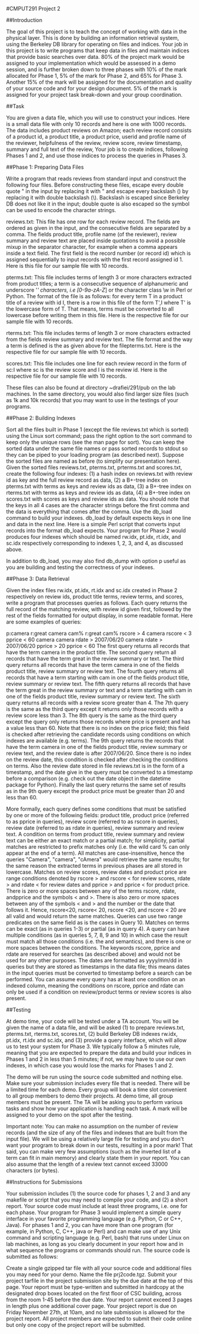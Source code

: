 #CMPUT291 Project 2

##Introduction

The goal of this project is to teach the concept of working with data in the physical layer. This is done by building an information retrieval system, using the Berkeley DB library for operating on files and indices. Your job in this project is to write programs that keep data in files and maintain indices that provide basic searches over data. 80% of the project mark would be assigned to your implementation which would be assessed in a demo session, and is further broken down to three phases with 10% of the mark allocated for Phase 1, 5% of the mark for Phase 2, and 65% for Phase 3. Another 15% of the mark will be assigned for the documentation and quality of your source code and for your design document. 5% of the mark is assigned for your project task break-down and your group coordination.

##Task

You are given a data file, which you will use to construct your indices. Here is a small data file with only 10 records and here is one with 1000 records. The data includes product reviews on Amazon; each review record consists of a product id, a product title, a product price, userid and profile name of the reviewer, helpfulness of the review, review score, review timestamp, summary and full text of the review, Your job is to create indices, following Phases 1 and 2, and use those indices to process the queries in Phases 3.

##Phase 1: Preparing Data Files

Write a program that reads reviews from standard input and construct the following four files. Before constructing these files, escape every double quote " in the input by replacing it with &quot; and escape every backslash (\) by replacing it with double backslash (\\). Backslash is escaped since Berkeley DB does not like it in the input; double quote is also escaped so the symbol can be used to encode the character strings.

reviews.txt: This file has one row for each review record. The fields are ordered as given in the input, and the consecutive fields are separated by a comma. The fields product title, profile name (of the reviewer), review summary and review text are placed inside quotations to avoid a possible mixup in the separator character, for example when a comma appears inside a text field. The first field is the record number (or record id) which is assigned sequentially to input records with the first record assigned id 1. Here is this file for our sample file with 10 records.

pterms.txt: This file includes terms of length 3 or more characters extracted from product titles; a term is a consecutive sequence of alphanumeric and underscore '_' characters, i.e [0-9a-zA-Z_] or the character class \w in Perl or Python. The format of the file is as follows: for every term T in a product title of a review with id I, there is a row in this file of the form T',I where T' is the lowercase form of T. That means, terms must be converted to all lowercase before writing them in this file. Here is the respective file for our sample file with 10 records.

rterms.txt: This file includes terms of length 3 or more characters extracted from the fields review summary and review text. The file format and the way a term is defined is the as given above for the filepterms.txt. Here is the respective file for our sample file with 10 records.

scores.txt: This file includes one line for each review record in the form of sc:I where sc is the review score and I is the review id. Here is the respective file for our sample file with 10 records.

These files can also be found at directory ~drafiei/291/pub on the lab machines. In the same directory, you would also find larger size files (such as 1k and 10k records) that you may want to use in the testings of your programs.

##Phase 2: Building Indexes

Sort all the files built in Phase 1 (except the file reviews.txt which is sorted) using the Linux sort command; pass the right option to the sort command to keep only the unique rows (see the man page for sort). You can keep the sorted data under the same file names or pass sorted records to stdout so they can be piped to your loading program (as described next). Suppose the sorted files are named as before (to simplify our presentation here). Given the sorted files reviews.txt, pterms.txt, prterms.txt and scores.txt, create the following four indexes: (1) a hash index on reviews.txt with review id as key and the full review record as data, (2) a B+-tree index on pterms.txt with terms as keys and review ids as data, (3) a B+-tree index on rterms.txt with terms as keys and review ids as data, (4) a B+-tree index on scores.txt with scores as keys and review ids as data. You should note that the keys in all 4 cases are the character strings before the first comma and the data is everything that comes after the comma. Use the db_load command to build your indexes. db_load by default expects keys in one line and data in the next line. Here is a simple Perl script that converts input records into the format db_load expects. Your program for Phase 2 would produces four indexes which should be named rw.idx, pt.idx, rt.idx, and sc.idx respectively corresponding to indexes 1, 2, 3, and 4, as discussed above.

In addition to db_load, you may also find db_dump with option p useful as you are building and testing the correctness of your indexes.

##Phase 3: Data Retrieval

Given the index files rw.idx, pt.idx, rt.idx and sc.idx created in Phase 2 respectively on review ids, product title terms, review terms, and scores, write a program that processes queries as follows. Each query returns the full record of the matching review, with review id given first, followed by the rest of the fields formatted for output display, in some readable format. Here are some examples of queries:

p:camera
r:great
camera
cam%
r:great cam%
rscore > 4
camera rscore < 3
pprice < 60 camera
camera rdate > 2007/06/20
camera rdate > 2007/06/20 pprice > 20 pprice < 60
The first query returns all records that have the term camera in the product title. The second query return all records that have the term great in the review summary or text. The third query returns all records that have the term camera in one of the fields product title, review summary or review text. The fourth query returns all records that have a term starting with cam in one of the fields product title, review summary or review text. The fifth query returns all records that have the term great in the review summary or text and a term starting with cam in one of the fields product title, review summary or review text. The sixth query returns all records with a review score greater than 4. The 7th query is the same as the third query except it returns only those records with a review score less than 3. The 8th query is the same as the third query except the query only returns those records where price is present and has a value less than 60. Note that there is no index on the price field; this field is checked after retrieving the candidate records using conditions on which indexes are available (e.g. terms). The 9th query returns the records that have the term camera in one of the fields product title, review summary or review text, and the review date is after 2007/06/20. Since there is no index on the review date, this condition is checked after checking the conditions on terms. Also the review date stored in file reviews.txt is in the form of a timestamp, and the date give in the query must be converted to a timestamp before a comparison (e.g. check out the date object in the datetime package for Python). Finally the last query returns the same set of results as in the 9th query except the product price must be greater than 20 and less than 60.

More formally, each query defines some conditions that must be satisfied by one or more of the following fields: product title, product price (referred to as pprice in queries), review score (referred to as rscore in queries), review date (referred to as rdate in queries), review summary and review text. A condition on terms from product title, review summary and review text can be either an exact match or a partial match; for simplicity, partial matches are restricted to prefix matches only (i.e. the wild card % can only appear at the end of a term). All matches are case-insensitive, hence the queries "Camera", "camera", "cAmera" would retrieve the same results; for the same reason the extracted terms in previous phases are all stored in lowercase. Matches on review scores, review dates and product price are range conditions denoted by rscore > and rscore < for review scores, rdate > and rdate < for review dates and pprice > and pprice < for product price. There is zero or more spaces between any of the terms rscore, rdate, andpprice and the symbols < and >. There is also zero or more spaces between any of the symbols < and > and the number or the date that follows it. Hence, rscore<20, rscore< 20, rscore <20, and rscore     <    20 are all valid and would return the same matches. Queries can use two range predicates on the same field as is the cases in Query 10. Matches on terms can be exact (as in queries 1-3) or partial (as in query 4). A query can have multiple conditions (as in queries 5, 7, 8, 9 and 10) in which case the result must match all those conditions (i.e. the and semantics), and there is one or more spaces between the conditions. The keywords rscore, pprice and rdate are reserved for searches (as described above) and would not be used for any other purposes. The dates are formatted as yyyy/mm/dd in queries but they are stored as timestamps in the data file; this means dates in the input queries must be converted to timestamp before a search can be performed. You can assume every query has at least one condition on an indexed column, meaning the conditions on rscore, pprice and rdate can only be used if a condition on review/product terms or review scores is also present.

##Testing

At demo time, your code will be tested under a TA account. You will be given the name of a data file, and will be asked (1) to prepare reviews.txt, pterms.txt, rterms.txt, scores.txt, (2) build Berkeley DB indexes rw.idx, pt.idx, rt.idx and sc.idx, and (3) provide a query interface, which will allow us to test your system for Phase 3. We typically follow a 5 minutes rule, meaning that you are expected to prepare the data and build your indices in Phases 1 and 2 in less than 5 minutes; if not, we may have to use our own indexes, in which case you would lose the marks for Phases 1 and 2.

The demo will be run using the source code submitted and nothing else. Make sure your submission includes every file that is needed. There will be a limited time for each demo. Every group will book a time slot convenient to all group members to demo their projects. At demo time, all group members must be present. The TA will be asking you to perform various tasks and show how your application is handling each task. A mark will be assigned to your demo on the spot after the testing.

Important note: You can make no assumption on the number of review records (and the size of any of the files and indexes that are built from the input file). We will be using a relatively large file for testing and you don't want your program to break down in our tests, resulting in a poor mark! That said, you can make very few assumptions (such as the inverted list of a term can fit in main memory) and clearly state them in your report. You can also assume that the length of a review text cannot exceed 33000 characters (or bytes).

##Instructions for Submissions

Your submission includes (1) the source code for phases 1, 2 and 3 and any makefile or script that you may need to compile your code, and (2) a short report. Your source code must include at least three programs, i.e. one for each phase. Your program for Phase 3 would implement a simple query interface in your favorite programming language (e.g. Python, C or C++, Java). For phases 1 and 2, you can have more than one program (for example, in Python, C, C++, java or Perl) and can make use of any Unix command and scripting language (e.g. Perl, bash) that runs under Linux on lab machines, as long as you clearly document in your report how and in what sequence the programs or commands should run. The source code is submitted as follows:

Create a single gzipped tar file with all your source code and additional files you may need for your demo. Name the file prj2code.tgz.
Submit your project tarfile in the project submission site by the due date at the top of this page.
Your report must be type-written and submitted in hardcopy at the designated drop boxes located on the first floor of CSC building, across from the room 1-45 before the due date. Your report cannot exceed 3 pages in length plus one additional cover page. Your project report is due on Friday November 27th, at 10am, and no late submission is allowed for the project report. All project members are expected to submit their code online but only one copy of the project report will be submitted.